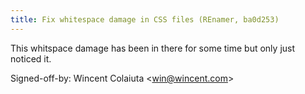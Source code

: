 ```yaml
---
title: Fix whitespace damage in CSS files (REnamer, ba0d253)
---
```


This whitspace damage has been in there for some time but only just noticed it.

Signed-off-by: Wincent Colaiuta &lt;win@wincent.com&gt;
